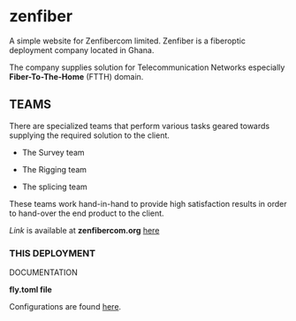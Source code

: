 # zenfiber

A simple website for Zenfibercom limited. Zenfiber is a fiberoptic deployment company located in Ghana.

The company supplies solution for Telecommunication Networks especially __Fiber-To-The-Home__ (FTTH) domain.

## TEAMS

There are specialized teams that perform various tasks geared towards supplying the required solution to the client.

- The Survey team

- The Rigging team

- The splicing team

These teams work hand-in-hand to provide high satisfaction results in order to hand-over the end product to the client.

_Link_ is available at __zenfibercom.org__ [here](zenfiber.org)

### THIS DEPLOYMENT

DOCUMENTATION

__fly.toml file__

Configurations are found [here](https://fly.io/docs/reference/configuration/).
